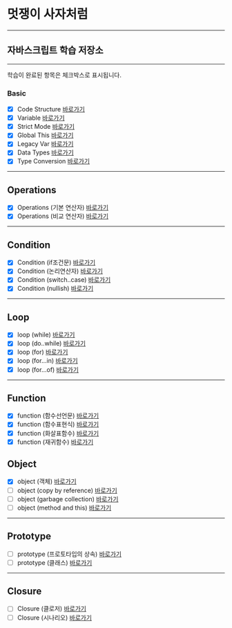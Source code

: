 # 멋쟁이 사자처럼

---

## 자바스크립트 학습 저장소

---

학습이 완료된 항목은 체크박스로 표시됩니다.

### Basic

- [x] Code Structure [바로가기](https://github.com/zooyaam/core_javascript/blob/01.core/client/chapter/core/01.codeStructure.js)
- [x] Variable [바로가기](https://github.com/zooyaam/core_javascript/blob/01.core/client/chapter/core/02.variables.js)
- [x] Strict Mode [바로가기](https://github.com/zooyaam/core_javascript/blob/01.core/client/chapter/core/03.strictMode.js)
- [x] Global This [바로가기](https://github.com/zooyaam/core_javascript/blob/01.core/client/chapter/core/04.globalThis.js)
- [x] Legacy Var [바로가기](https://github.com/zooyaam/core_javascript/blob/01.core/client/chapter/core/05.legacyVar.js)
- [x] Data Types [바로가기](https://github.com/zooyaam/core_javascript/blob/01.core/client/chapter/core/06.dataTypes.js)
- [x] Type Conversion [바로가기](https://github.com/zooyaam/core_javascript/blob/01.core/client/chapter/core/07.typeConversion.js)

---

## Operations

- [x] Operations (기본 연산자) [바로가기](https://github.com/zooyaam/core_javascript/blob/01.core/client/chapter/core/08-1.operation.js)
- [x] Operations (비교 연산자) [바로가기](https://github.com/zooyaam/core_javascript/blob/01.core/client/chapter/core/08-2.operation.js)

---

## Condition

- [x] Condition (if조건문) [바로가기](https://github.com/zooyaam/core_javascript/blob/01.core/client/chapter/core/09-1.conditions.js)
- [x] Condition (논리연산자) [바로가기](https://github.com/zooyaam/core_javascript/blob/01.core/client/chapter/core/09-2.conditions.js)
- [x] Condition (switch..case) [바로가기](https://github.com/zooyaam/core_javascript/blob/01.core/client/chapter/core/09-3.conditions.js)
- [x] Condition (nullish) [바로가기](https://github.com/zooyaam/core_javascript/blob/01.core/client/chapter/core/09-4.conditions.js)

---

## Loop

- [x] loop (while) [바로가기](https://github.com/zooyaam/core_javascript/blob/01.core/client/chapter/core/10-1.loop.js)
- [x] loop (do..while) [바로가기](https://github.com/zooyaam/core_javascript/blob/01.core/client/chapter/core/10-2.loop.js)
- [x] loop (for) [바로가기](https://github.com/zooyaam/core_javascript/blob/01.core/client/chapter/core/10-3.loop.js)
- [x] loop (for...in) [바로가기](https://github.com/zooyaam/core_javascript/blob/01.core/client/chapter/core/10-4.loop.js)
- [x] loop (for...of) [바로가기](https://github.com/zooyaam/core_javascript/blob/01.core/client/chapter/core/10-5.loop.js)

---

## Function

- [x] function (함수선언문) [바로가기](https://github.com/zooyaam/core_javascript/blob/01.core/client/chapter/core/11-1.function.js)
- [x] function (함수표현식) [바로가기](https://github.com/zooyaam/core_javascript/blob/01.core/client/chapter/core/11-2.function.js)
- [x] function (화살표함수) [바로가기](https://github.com/zooyaam/core_javascript/blob/01.core/client/chapter/core/11-3.function.js)
- [x] function (재귀함수) [바로가기](https://github.com/zooyaam/core_javascript/blob/01.core/client/chapter/core/11-4.function.js)

## Object

- [x] object (객체) [바로가기](https://github.com/zooyaam/core_javascript/blob/01.core/client/chapter/core/12-1.object.js)
- [ ] object (copy by reference) [바로가기](https://github.com/zooyaam/core_javascript/blob/01.core/client/chapter/core/12-2.object.js)
- [ ] object (garbage collection) [바로가기](https://github.com/zooyaam/core_javascript/blob/01.core/client/chapter/core/12-3.object.js)
- [ ] object (method and this) [바로가기](https://github.com/zooyaam/core_javascript/blob/01.core/client/chapter/core/12-4.object.js)

---

## Prototype

- [ ] prototype (프로토타입의 상속) [바로가기](https://github.com/zooyaam/core_javascript/blob/01.core/client/chapter/core/13.prototype.js)
- [ ] prototype (클래스) [바로가기](https://github.com/zooyaam/core_javascript/blob/01.core/client/chapter/core/13.classes.js)

---

## Closure

- [ ] Closure (클로저) [바로가기](https://github.com/zooyaam/core_javascript/blob/01.core/client/chapter/core/14-1.closure.js)
- [ ] Closure (시나리오) [바로가기](https://github.com/zooyaam/core_javascript/blob/01.core/client/chapter/core/14-2.closure.js)
